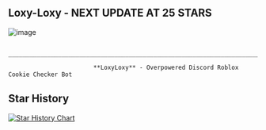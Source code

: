 ## Loxy-Loxy - NEXT UPDATE AT 25 STARS
   ![image](https://user-images.githubusercontent.com/99405955/170882820-a86c5d3a-b829-42e9-9ba2-467d33adbc4a.png)


                          ________________________________________________________________________

                            **LoxyLoxy** - Overpowered Discord Roblox Cookie Checker Bot
## Star History

[![Star History Chart](https://api.star-history.com/svg?repos=DankoOfficial/Loxy-Loxy&type=Date)](https://star-history.com/#DankoOfficial/Loxy-Loxy&Date)

